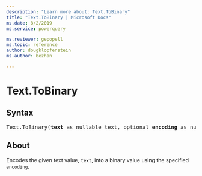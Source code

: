 ```yaml
---
description: "Learn more about: Text.ToBinary"
title: "Text.ToBinary | Microsoft Docs"
ms.date: 8/2/2019
ms.service: powerquery

ms.reviewer: gepopell
ms.topic: reference
author: dougklopfenstein
ms.author: bezhan

---
```

# Text.ToBinary

## Syntax

<pre>
Text.ToBinary(<b>text</b> as nullable text, optional <b>encoding</b> as nullable number, optional <b>includeByteOrderMark</b> as nullable logical) as nullable binary
</pre>
  
## About  
Encodes the given text value, `text`, into a binary value using the specified `encoding`.
